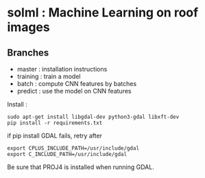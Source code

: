 # solml : Machine Learning on roof images

## Branches

* master : installation instructions
* training : train a model
* batch : compute CNN features by batches
* predict : use the model on CNN features

Install :
````
sudo apt-get install libgdal-dev python3-gdal libxft-dev
pip install -r requirements.txt
````

if pip install GDAL fails, retry after

````
export CPLUS_INCLUDE_PATH=/usr/include/gdal
export C_INCLUDE_PATH=/usr/include/gdal
````

Be sure that PROJ4 is installed when running GDAL.

